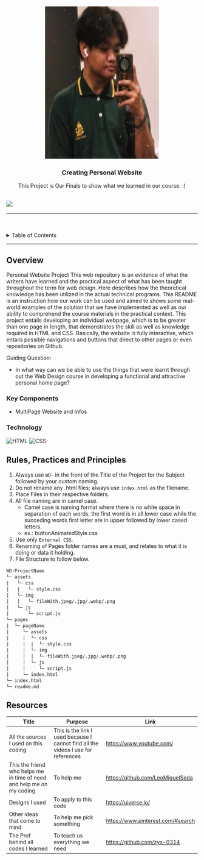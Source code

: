 <a name="readme-top">

<br/>

<br />
<div align="center">
  <a href="https://github.com/Mhikee-lo">
  <img src="./assets/img/Me.jpg" alt="ProfilePic" width="300" height="400">
  </a>

  <h3 align="center">Creating Personal Website</h3>
</div>

<div align="center">
  This Project is Our Finals to show what we learned in our course. :)
</div>

<br />


![](https://visit-counter.vercel.app/counter.png?page=Mhikee-lo/WD-Finals)

---

<br />
<br />


<details>
  <summary>Table of Contents</summary>
  <ol>
    <li>
      <a href="#overview">Overview</a>
      <ol>
        <li>
          <a href="#key-components">Key Components</a>
        </li>
        <li>
          <a href="#technology">Technology</a>
        </li>
      </ol>
    </li>
    <li>
      <a href="#rule,-practices-and-principles">Rules, Practices and Principles</a>
    </li>
    <li>
      <a href="#resources">Resources</a>
    </li>
    <li>
      <a href="#deployment-link">Deployment link</a>
    </li>
  </ol>
</details>

---

## Overview


Personal Website Project
This web repository is an evidence of what the writers have learned and the practical aspect of what has been taught throughout the term for web design. Here describes how the theoretical knowledge has been utilized in the actual technical programs. This README is an instruction how our work can be used and aimed to shows some real-world examples of the solution that we have implemented as well as our ability to comprehend the course materials in the practical context. This project entails developing an individual webpage, which is to be greater than one page in length, that demonstrates the skill as well as knowledge required in HTML and CSS. Basically, the website is fully interactive, which entails possible navigations and buttons that direct to other pages or even repositories on Github.


Guiding Question:
- In what way can we be able to use the things that were learnt through out the Web Design course in developing a functional and attractive personal home page?

### Key Components

- MultiPage Website and Infos


### Technology

![HTML](https://img.shields.io/badge/HTML-E34F26?style=for-the-badge&logo=html5&logoColor=white)
![CSS](https://img.shields.io/badge/CSS-1572B6?style=for-the-badge&logo=css3&logoColor=white)


## Rules, Practices and Principles
1. Always use `WD-` in the front of the Title of the Project for the Subject followed by your custom naming.
2. Do not rename any .html files; always use `index.html` as the filename.
3. Place Files in their respective folders.
4. All file naming are in camel case.
   - Camel case is naming format where there is no white space in separation of each words, the first word is in all lower case while the succeding words first letter are in upper followed by lower cased letters.
   - ex.: buttonAnimatedStyle.css
5. Use only `External CSS`.
6. Renaming of Pages folder names are a must, and relates to what it is doing or data it holding.
7. File Structure to follow below.

```
WD-ProjectName
└─ assets
|   └─ css
|   |   └─ style.css
|   └─ img
|   |   └─ fileWith.jpeg/.jpg/.webp/.png
|   └─ js
|       └─ script.js
└─ pages
|  └─ pageName
|     └─ assets
|     |  └─ css
|     |  |  └─ style.css
|     |  └─ img
|     |  |  └─ fileWith.jpeg/.jpg/.webp/.png
|     |  └─ js
|     |     └─ script.js
|     └─ index.html
└─ index.html
└─ readme.md
```

## Resources


| Title | Purpose | Link |
|-|-|-|
| All the sources I used on this coding | This is the link I used because I cannot find all the videos I use for references| https://www.youtube.com/
| This the friend who helps me in time of need and help me on my coding | To help me | https://github.com/LeoMiguelSeda
|Designs I used| To apply to this code| https://uiverse.io/
|Other ideas that come to mind| To help me pick something| https://www.pinterest.com/#search
| The Prof behind all codes I learned | To teach us everything we need | https://github.com/zyx-0314